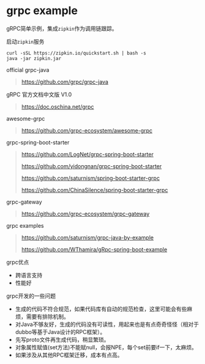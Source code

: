 # grpc example
 
gRPC简单示例，集成`zipkin`作为调用链跟踪。

启动`zipkin`服务
```
curl -sSL https://zipkin.io/quickstart.sh | bash -s
java -jar zipkin.jar
```

official grpc-java
> https://github.com/grpc/grpc-java

gRPC 官方文档中文版 V1.0
> https://doc.oschina.net/grpc

awesome-grpc
> https://github.com/grpc-ecosystem/awesome-grpc

grpc-spring-boot-starter
>
> https://github.com/LogNet/grpc-spring-boot-starter
>
> https://github.com/yidongnan/grpc-spring-boot-starter
>
> https://github.com/saturnism/spring-boot-starter-grpc
>
> https://github.com/ChinaSilence/spring-boot-starter-grpc

grpc-gateway
> https://github.com/grpc-ecosystem/grpc-gateway

grpc examples
> https://github.com/saturnism/grpc-java-by-example
>
> https://github.com/WThamira/gRpc-spring-boot-example

grpc优点
- 跨语言支持
- 性能好

grpc开发的一些问题
- 生成的代码不符合规范，如果代码库有自动的规范检查，这里可能会有些麻烦，需要有排除机制。
- 对Java不够友好，生成的代码没有可读性，用起来也是有点奇奇怪怪（相对于dubbo等基于Java设计的RPC框架）。
- 先写proto文件再生成代码，稍显繁琐。
- 对象属性赋值(set方法)不能赋null，会报NPE，每个set前要if一下，太麻烦。
- 如果涉及从其他RPC框架迁移，成本有点高。
